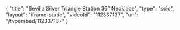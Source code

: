 {
    "title": "Sevilla Silver Triangle Station 36\" Necklace",
    "type": "solo",
    "layout": "iframe-static",
    "videoId": "112337137",
    "url": "\/tvpembed\/112337137"
}